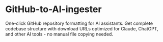 # GitHub-to-AI-ingester
One-click GitHub repository formatting for AI assistants. Get complete codebase structure with download URLs optimized for Claude, ChatGPT, and other AI tools - no manual file copying needed.
